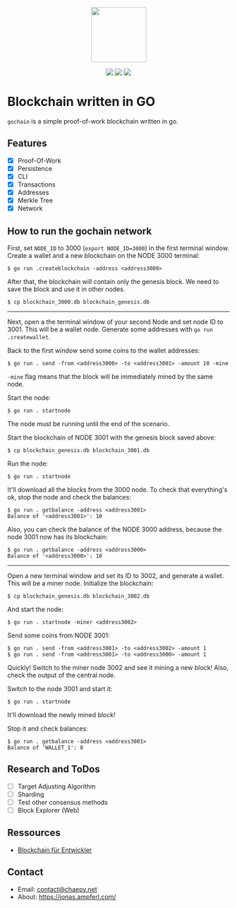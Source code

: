 <p align="center">
    <img src="https://external-content.duckduckgo.com/iu/?u=https%3A%2F%2Fimg.icons8.com%2Fcolor%2F1600%2Fblockchain-new-logo.png&f=1&nofb=1" width="125px">
</p>

<div style="text-align:center">

<p align="center">

<img src="https://img.shields.io/tokei/lines/github/Ampferl/gochain">
<img src="https://img.shields.io/github/languages/code-size/Ampferl/gochain?label=Code%20Size" />
<img src="https://img.shields.io/github/stars/Ampferl/gochain?label=Stars&logo=github" />

</p>

</div>

# Blockchain written in GO
`gochain` is a simple proof-of-work blockchain written in go.  
## Features
- [X] Proof-Of-Work
- [X] Persistence
- [X] CLI
- [X] Transactions
- [X] Addresses
- [X] Merkle Tree
- [X] Network
## How to run the gochain network
First, set `NODE_ID` to 3000 (`export NODE_ID=3000`) in the first terminal window. 
Create a wallet and a new blockchain on the NODE 3000 terminal:

```shell
$ go run .createblockchain -address <address3000>
```  

After that, the blockchain will contain only the genesis block. We need to save the block and use it in other nodes.  

```shell
$ cp blockchain_3000.db blockchain_genesis.db 
```
---
Next, open a the terminal window of your second Node and set node ID to 3001. This will be a wallet node. Generate some addresses with `go run .createwallet`.

Back to the first window send some coins to the wallet addresses:

```shell
$ go run . send -from <address3000> -to <address3001> -amount 10 -mine
```
`-mine` flag means that the block will be immediately mined by the same node. 

Start the node:

```shell
$ go run . startnode
```
The node must be running until the end of the scenario.

 
Start the blockchain of NODE 3001 with the genesis block saved above:

```shell
$ cp blockchain_genesis.db blockchain_3001.db
```
Run the node:

```shell
$ go run . startnode
```
It'll download all the blocks from the 3000 node. To check that everything's ok, stop the node and check the balances:

```shell
$ go run . getbalance -address <address3001>
Balance of '<address3001>': 10
```
Also, you can check the balance of the NODE 3000 address, because the node 3001 now has its blockchain:

```shell
$ go run . getbalance -address <address3000>
Balance of '<address3000>': 10
```

--- 

Open a new terminal window and set its ID to 3002, and generate a wallet. This will be a miner node. Initialize the blockchain:

```shell
$ cp blockchain_genesis.db blockchain_3002.db
```
And start the node:

```shell
$ go run . startnode -miner <address3002>
```

Send some coins from NODE 3001:

```shell
$ go run . send -from <address3001> -to <address3002> -amount 1
$ go run . send -from <address3001> -to <address3000> -amount 1
```


Quickly! Switch to the miner node 3002 and see it mining a new block! Also, check the output of the central node.


Switch to the node 3001 and start it:

```shell
$ go run . startnode
```
It'll download the newly mined block!

Stop it and check balances:

```shell
$ go run . getbalance -address <address3001>
Balance of 'WALLET_1': 8
```

## Research and ToDos
- [ ] Target Adjusting Algorithm
- [ ] Sharding
- [ ] Test other consensus methods
- [ ] Block Explorer (Web)

## Ressources
- [Blockchain für Entwickler](https://www.amazon.de/Blockchain-f%C3%BCr-Entwickler-Programmierung-Praxisbeispielen/dp/3836263904)

## Contact
- Email: contact@chaepy.net
- About: https://jonas.ampferl.com/


